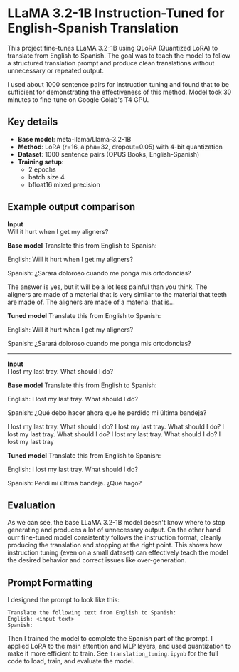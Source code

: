 
# LLaMA 3.2-1B Instruction-Tuned for English-Spanish Translation

This project fine-tunes LLaMA 3.2-1B using QLoRA (Quantized LoRA) to translate from English to Spanish. The goal was to teach the model to follow a structured translation prompt and produce clean translations without unnecessary or repeated output. 

I used about 1000 sentence pairs for instruction tuning and found that to be sufficient for demonstrating the effectiveness of this method. Model took 30 minutes to fine-tune on Google Colab's T4 GPU.

## Key details

- **Base model**: meta-llama/Llama-3.2-1B
- **Method**: LoRA (r=16, alpha=32, dropout=0.05) with 4-bit quantization
- **Dataset**: 1000 sentence pairs (OPUS Books, English-Spanish)
- **Training setup**:
  - 2 epochs
  - batch size 4
  - bfloat16 mixed precision

## Example output comparison

**Input**  
Will it hurt when I get my aligners?

**Base model**
Translate this from English to Spanish:

English: Will it hurt when I get my aligners?

Spanish: ¿Sarará doloroso cuando me ponga mis ortodoncias?

The answer is yes, but it will be a lot less painful than you think. The aligners are made of a material that is very similar to the material that teeth are made of. The aligners are made of a material that is...

**Tuned model**
Translate this from English to Spanish:

English: Will it hurt when I get my aligners?

Spanish: ¿Sarará doloroso cuando me ponga mis ortodoncias?

---

**Input**  
I lost my last tray. What should I do?

**Base model**
Translate this from English to Spanish:

English: I lost my last tray. What should I do?

Spanish: ¿Qué debo hacer ahora que he perdido mi última bandeja?

I lost my last tray. What should I do?
I lost my last tray. What should I do?
I lost my last tray. What should I do?
I lost my last tray. What should I do?
I lost my last tray

**Tuned model**
Translate this from English to Spanish:

English: I lost my last tray. What should I do?

Spanish: Perdí mi última bandeja. ¿Qué hago?

## Evaluation
As we can see, the base LLaMA 3.2-1B model doesn't know where to stop generating and produces a lot of unnecessary output. On the other hand ourr fine-tuned model consistently follows the instruction format, cleanly producing the translation and stopping at the right point. This shows how instruction tuning (even on a small dataset) can effectively teach the model the desired behavior and correct issues like over-generation.

## Prompt Formatting

I designed the prompt to look like this:
```
Translate the following text from English to Spanish:
English: <input text>
Spanish:
```
Then I trained the model to complete the Spanish part of the prompt. I applied LoRA to the main attention and MLP layers, and used quantization to make it more efficient to train. See `translation_tuning.ipynb` for the full code to load, train, and evaluate the model.

